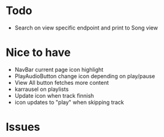# Todo
  - Search on view specific endpoint and print to Song view 

# Nice to have
  - NavBar current page icon highlight
  - PlayAudioButton change icon depending on play/pause
  - View All button fetches more content
  - karrausel on playlists
  - Update icon when track finnish
  - icon updates to "play" when skipping track

# Issues
   

